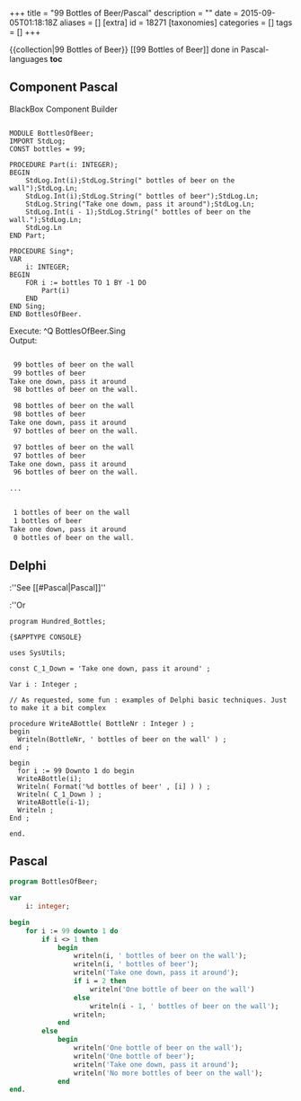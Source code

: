 +++
title = "99 Bottles of Beer/Pascal"
description = ""
date = 2015-09-05T01:18:18Z
aliases = []
[extra]
id = 18271
[taxonomies]
categories = []
tags = []
+++

<!-- 
=Pascal= 
-->
{{collection|99 Bottles of Beer}}
[[99 Bottles of Beer]] done in Pascal-languages
__toc__

<!--
See [[99 Bottles of Beer/Pascal]]
-->


## Component Pascal

BlackBox Component Builder

```oberon2

MODULE BottlesOfBeer;
IMPORT StdLog;
CONST bottles = 99;

PROCEDURE Part(i: INTEGER);
BEGIN
	StdLog.Int(i);StdLog.String(" bottles of beer on the wall");StdLog.Ln;
	StdLog.Int(i);StdLog.String(" bottles of beer");StdLog.Ln;
	StdLog.String("Take one down, pass it around");StdLog.Ln;
	StdLog.Int(i - 1);StdLog.String(" bottles of beer on the wall.");StdLog.Ln;
	StdLog.Ln
END Part;

PROCEDURE Sing*;
VAR
	i: INTEGER;
BEGIN
	FOR i := bottles TO 1 BY -1 DO
		Part(i)
	END
END Sing;
END BottlesOfBeer.

```

Execute: ^Q BottlesOfBeer.Sing<br/>
Output:

```txt

 99 bottles of beer on the wall
 99 bottles of beer
Take one down, pass it around
 98 bottles of beer on the wall.

 98 bottles of beer on the wall
 98 bottles of beer
Take one down, pass it around
 97 bottles of beer on the wall.

 97 bottles of beer on the wall
 97 bottles of beer
Take one down, pass it around
 96 bottles of beer on the wall.

...


 1 bottles of beer on the wall
 1 bottles of beer
Take one down, pass it around
 0 bottles of beer on the wall.

```




## Delphi

:''See [[#Pascal|Pascal]]''

:''Or


```Delphi
program Hundred_Bottles; 

{$APPTYPE CONSOLE} 

uses SysUtils; 

const C_1_Down = 'Take one down, pass it around' ; 

Var i : Integer ; 

// As requested, some fun : examples of Delphi basic techniques. Just to make it a bit complex 

procedure WriteABottle( BottleNr : Integer ) ; 
begin 
  Writeln(BottleNr, ' bottles of beer on the wall' ) ; 
end ; 

begin 
  for i := 99 Downto 1 do begin 
  WriteABottle(i); 
  Writeln( Format('%d bottles of beer' , [i] ) ) ; 
  Writeln( C_1_Down ) ; 
  WriteABottle(i-1); 
  Writeln ; 
End ; 

end.
```




## Pascal


```pascal
program BottlesOfBeer;

var
    i: integer;

begin
    for i := 99 downto 1 do
        if i <> 1 then
            begin
                writeln(i, ' bottles of beer on the wall');
                writeln(i, ' bottles of beer');
                writeln('Take one down, pass it around');
                if i = 2 then
                    writeln('One bottle of beer on the wall')
                else
                    writeln(i - 1, ' bottles of beer on the wall');
                writeln;
            end
        else
            begin
                writeln('One bottle of beer on the wall');
                writeln('One bottle of beer');
                writeln('Take one down, pass it around');
                writeln('No more bottles of beer on the wall');
            end
end.
```


